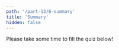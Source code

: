 ```yaml
---
path: '/part-13/6-summary'
title: 'Summary'
hidden: false
---
```


<!-- TODO: kerrotaan siitä, miten suuressa osassa käyttöliittymät ovat elämäämme -- mainitaan myös, että hyvän ja huonon käyttölittymän välillä merkittävä ero -->

Please take some time to fill the quiz below!

<quiz id='5582acb5-283a-5962-8a31-4fdecf188212'></quiz>